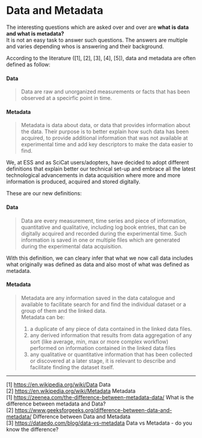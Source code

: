 # Data and Metadata

The interesting questions which are asked over and over are __what is data and what is metadata?__  
It is not an easy task to answer such questions. The answers are multiple and varies depending whos is answering and their background.

According to the literature ([1], [2], [3], [4], [5]), data and metadata are often defined as follow:

#### Data
> Data are raw and unorganized measurements or facts that has been observed at a specirfic point in time.

#### Metadata
> Metadata is data about data, or data that provides information about the data. Their purpose is to better explain how such data has been acquired, to provide additional information that was not available at experimental time and add key descriptors to make the data easier to find.
  

We, at ESS and as SciCat users/adopters, have decided to adopt different definitions that explain better our technical set-up and embrace all the latest technological advancements in data acquisition where more and more information is produced, acquired and stored digitally.

These are our new definitions:

#### Data
> Data are every measurement, time series and piece of information, quantitative and qualitative, including log book entries, that can be digitally acquired and recorded during the experimental time. Such information is saved in one or multiple files which are generated during the experimental data acquisition.

With this definition, we can cleary infer that what we now call data includes what originally was defined as data and also most of what was defined as metadata.

#### Metadata
> Metadata are any information saved in the data catalogue and available to facilitate search for and find the individual dataset or a group of them and the linked data.  
> Metadata can be:
> 1) a duplicate of any piece of data contained in the linked data files.
> 2) any derived information that results from data aggregation of any sort (like average, min, max or more complex workflow) performed on information contained in the linked data files
> 3) any qualitative or quantitative information that has been collected or discovered at a later stage, it is relevant to describe and facilitate finding the dataset itself.

-------
[1] <https://en.wikipedia.org/wiki/Data> Data  
[2] <https://en.wikipedia.org/wiki/Metadata> Metadata  
[1] <https://zeenea.com/the-difference-between-metadata-data/> What is the difference between   metadata and Data?  
[2] <https://www.geeksforgeeks.org/difference-between-data-and-metadata/> Difference between Data and Metadata  
[3] <https://dataedo.com/blog/data-vs-metadata> Data vs Metadata - do you know the difference?  
